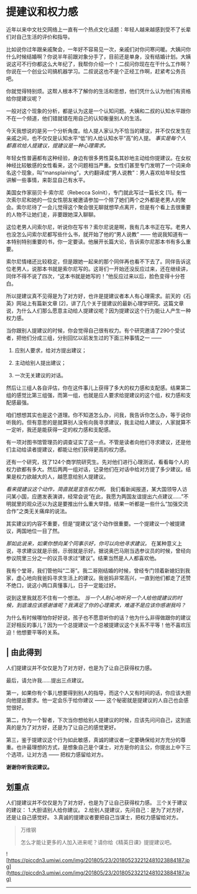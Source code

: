 # 提建议和权力感

近年以来中文社交网络上一直有一个热点文化话题：年轻人越来越感到受不了长辈们对自己生活的评价和指导。

比如说你过年跟亲戚聚会，一年好不容易见一次，亲戚们对你问寒问暖。大姨问你什么时候结婚啊？你说半年前跟对象分手了，目前还是单身，没有结婚计划。大姨说这可不行你都这么大年纪了，我帮你介绍一个！二叔问你现在在干什么工作啊？你说在一个创业公司搞机器学习。二叔说这也不是个正经工作啊，赶紧考公务员吧。

你就觉得特别烦。这帮人根本不了解你的生活和思想，他们凭什么认为他们有资格给你提建议呢？

一般对这个现象的分析，都是认为这是一个认知问题。大姨和二叔的认知水平跟你不在一个频道，他们错就错在用自己的认知衡量别人的生活。

今天我想说的是另一个分析角度。给人提人家认为不恰当的建议，并不仅仅发生在亲戚之间，也不仅仅是认知水平“低”的人给认知水平“高”的人提。 *事实是每个人都喜欢给人提建议，提建议是一种心理需求。*

年轻女性普遍都有这种经验，身边有很多男性莫名其妙地主动给你提建议。在女权神经比较敏感的女性看来，这个问题相当严重。女性们甚至专门发明了一个词来命名这个现象，叫“mansplaining”，大约翻译成“男人说教”：男人喜欢给年轻女性讲解一些事情，来彰显自己有水平。

美国女作家丽贝卡·索尔尼（Rebecca Solnit），专门就此写过一篇长文 [1]。有一次索尔尼和她的一位女性朋友被邀请参加一个除了她们两个之外都是老男人的聚会。索尔尼待了一会儿觉得这个聚会很无聊就想早点离开，但是有个看上去很重要的人物不让她们走，非要跟她深入聊聊。

这位老男人问索尔尼，听说你在写书？索尔尼说是啊，我有几本书正在写。老男人也没怎么问索尔尼都写些什么书，就开始了他的“男人说教” —— 他说我知道有一本特别特别重要的书，你一定要读。他展开长篇大论，告诉索尔尼那本书有多么重要。

索尔尼情绪还比较稳定，但是跟她一起来的那个同伴再也看不下去了。同伴告诉这位老男人，说那本书就是索尔尼写的。这哥们一开始还没反应过来，还在继续讲，同伴不得不说了四次，“这本书就是她写的！”他反应过来以后，脸色变得十分苍白。

所以提建议真不见得是为了对方好，也许是提建议者本人有心理需求。前天的《石英》网站上有篇新文章 [2]，讲了几个关于提建议的最新心理学研究。这篇文章说，为什么人们那么愿意主动给人提建议呢？因为提建议这个行为能让人产生一种权力感。

当你跟别人提建议的时候，你会觉得自己很有权力。有个研究邀请了290个受试者，把他们分成三组，分别回忆以前发生过的下面三种事情之一 ——

1. 应别人要求，给对方提出建议；

2. 主动给别人提出建议；

3. 一次无关建议的对话。

然后让三组人各自评估，你在这件事儿上获得了多大的权力感和支配感。结果第二组的感觉比第三组强，而第一组，也就是应人要求给提建议的这个组，权力感和支配感最强。

咱们想想其实也是这个道理。你不知道怎么办，问我，我告诉你怎么办，等于说你听我的。但有意思的是就算别人没有向我寻求建议，我主动给人建议，人家就算不一定听，我还是能获得一定的权力感和支配感。

有一项对图书馆管理员的调查证实了这一点。不管是读者向他们寻求建议，还是他们主动给读者提建议，都能让他们获得更高的权力感。

还有一个研究，找了124个商学院研究生。先对他们进行心理测试，看看每个人的权力欲都有多大。然后两两一组对话，记录他们在对话中给对方提了多少建议。结果是权力欲越大的人，越愿意给别人提建议。

 *看来提建议这个动作，简直就是宣告权力啊。* 我们看新闻报道，某大国领导人访问某小国，应邀发表演讲，经常会说“在此，我愿为两国友谊提出六点建议……”不明就里的观众还以为这是要推出什么重大举措，结果一听都是一些什么“加强交流合作”之类无关痛痒的说法。

其实建议的内容不重要，但是“提建议”这个动作很重要。一个提建议一个被提建议，两国地位一目了然。

 *那如此说来，如果你想向某个同事示好，你可以向他寻求建议。* 在某种意义上说，寻求建议就是示弱，示弱就是示好。据说奥巴马刚当选参议员的时候，曾经向参议院里三分之一的议员寻求过“建议”。结果当然是人人都喜欢他。

我有个堂哥，我们管他叫“二哥”。我二哥刚结婚的时候，曾经专门领着新媳妇到我家，虚心地向我爸妈寻求生活上的建议。我爸妈非常高兴，一直到他们都走了还赞不绝口，说这小两口真懂事儿，日子一定能过好。

说到这里我就忍不住有一个想法。 *当一个人耐心地听另一个人给他提建议的时候，到底谁应该感谢谁呢？我满足了你的心理需求，难道不是应该你感谢我吗？*

为什么有时候哪怕你好好说，孩子也不愿意听你的话？他为什么非得做跟你的建议正好相反的事儿？因为一个总提建议一个总被提建议这个关系不平等！他不喜欢压迫！他想要平等的关系。

## | 由此得到

人们提建议并不仅仅是为了对方好，也是为了让自己获得权力感。

最后，请允许我……提出三点建议。

第一，如果你有个事儿想要得到别人的指导，而这个人又有时间的话，你应该大胆向他提出要求。他一定会乐于给你建议 —— 这个秘密就是提建议的人自己也会感觉很好。

第二，作为一个智者，下次当你想给别人提建议的时候，应该先问问自己，这到底真的是为了对方好，还是为了让自己的感觉更好。

第三，鉴于提建议这个行为如此敏感，真诚的建议者一定要确保给对方充分的尊重。也许最理想的方式，是想象自己是个谋士，对方是你的主公，你提出上中下三个选项，让对方选 —— 把权力感留给对方。

 **谢谢你听我说建议。**

## 划重点

人们提建议并不仅仅是为了对方好，也是为了让自己获得权力感。
三个关于建议的建议：
1.大胆请别人给你建议。
2.给别人提建议，先问自己：是为了对方好，还是让自己感觉好。
3.真诚的提建议者要把自己当谋士，把权力感留给对方。

> 万维钢
> 
> 怎么才能让更多的人加入进来呢？请你给《精英日课》提提建议吧。

![https://piccdn3.umiwi.com/img/201805/23/201805232212481023884187.jpg](https://piccdn3.umiwi.com/img/201805/23/201805232212481023884187.jpg)

---
